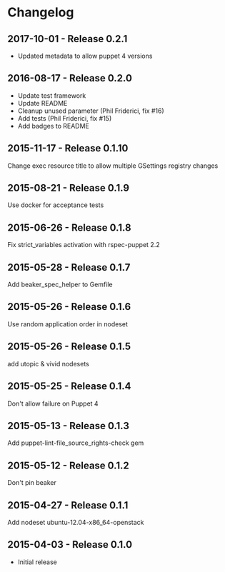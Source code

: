 # Changelog

## 2017-10-01 - Release 0.2.1

- Updated metadata to allow puppet 4 versions

## 2016-08-17 - Release 0.2.0

- Update test framework
- Update README
- Cleanup unused parameter (Phil Friderici, fix #16)
- Add tests (Phil Friderici, fix #15)
- Add badges to README

## 2015-11-17 - Release 0.1.10

Change exec resource title to allow multiple GSettings registry changes

## 2015-08-21 - Release 0.1.9

Use docker for acceptance tests

## 2015-06-26 - Release 0.1.8

Fix strict_variables activation with rspec-puppet 2.2

## 2015-05-28 - Release 0.1.7

Add beaker_spec_helper to Gemfile

## 2015-05-26 - Release 0.1.6

Use random application order in nodeset

## 2015-05-26 - Release 0.1.5

add utopic & vivid nodesets

## 2015-05-25 - Release 0.1.4

Don't allow failure on Puppet 4

## 2015-05-13 - Release 0.1.3

Add puppet-lint-file_source_rights-check gem

## 2015-05-12 - Release 0.1.2

Don't pin beaker

## 2015-04-27 - Release 0.1.1

Add nodeset ubuntu-12.04-x86_64-openstack

## 2015-04-03 - Release 0.1.0

- Initial release
